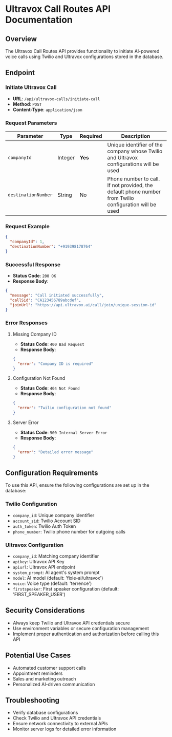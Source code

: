 # Ultravox Call Routes API Documentation

## Overview
The Ultravox Call Routes API provides functionality to initiate AI-powered voice calls using Twilio and Ultravox configurations stored in the database.

## Endpoint

### Initiate Ultravox Call
- **URL**: `/api/ultravox-calls/initiate-call`
- **Method**: `POST`
- **Content-Type**: `application/json`

### Request Parameters
| Parameter | Type | Required | Description |
|-----------|------|----------|-------------|
| `companyId` | Integer | **Yes** | Unique identifier of the company whose Twilio and Ultravox configurations will be used |
| `destinationNumber` | String | No | Phone number to call. If not provided, the default phone number from Twilio configuration will be used |

### Request Example
```json
{
  "companyId": 1,
  "destinationNumber": "+919398178764"
}
```

### Successful Response
- **Status Code**: `200 OK`
- **Response Body**:
```json
{
  "message": "Call initiated successfully",
  "callSid": "CA123456789abcdef",
  "joinUrl": "https://api.ultravox.ai/call/join/unique-session-id"
}
```

### Error Responses
1. Missing Company ID
   - **Status Code**: `400 Bad Request`
   - **Response Body**:
   ```json
   {
     "error": "Company ID is required"
   }
   ```

2. Configuration Not Found
   - **Status Code**: `404 Not Found`
   - **Response Body**:
   ```json
   {
     "error": "Twilio configuration not found"
   }
   ```

3. Server Error
   - **Status Code**: `500 Internal Server Error`
   - **Response Body**:
   ```json
   {
     "error": "Detailed error message"
   }
   ```

## Configuration Requirements
To use this API, ensure the following configurations are set up in the database:

### Twilio Configuration
- `company_id`: Unique company identifier
- `account_sid`: Twilio Account SID
- `auth_token`: Twilio Auth Token
- `phone_number`: Twilio phone number for outgoing calls

### Ultravox Configuration
- `company_id`: Matching company identifier
- `apikey`: Ultravox API Key
- `apiurl`: Ultravox API endpoint
- `system_prompt`: AI agent's system prompt
- `model`: AI model (default: 'fixie-ai/ultravox')
- `voice`: Voice type (default: 'terrence')
- `firstspeaker`: First speaker configuration (default: 'FIRST_SPEAKER_USER')

## Security Considerations
- Always keep Twilio and Ultravox API credentials secure
- Use environment variables or secure configuration management
- Implement proper authentication and authorization before calling this API

## Potential Use Cases
- Automated customer support calls
- Appointment reminders
- Sales and marketing outreach
- Personalized AI-driven communication

## Troubleshooting
- Verify database configurations
- Check Twilio and Ultravox API credentials
- Ensure network connectivity to external APIs
- Monitor server logs for detailed error information
